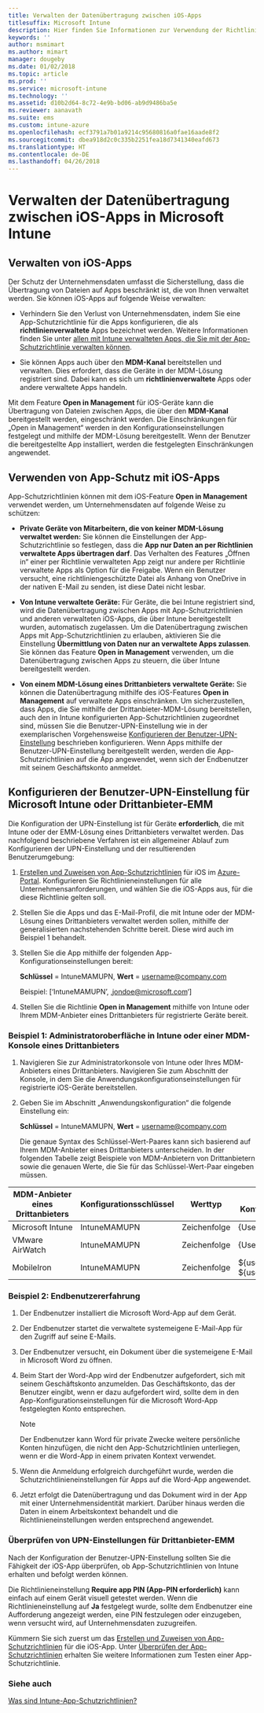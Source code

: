 ```yaml
---
title: Verwalten der Datenübertragung zwischen iOS-Apps
titlesuffix: Microsoft Intune
description: Hier finden Sie Informationen zur Verwendung der Richtlinien zur Verwaltung mobiler Apps in Microsoft Intune zum Verwalten der Datenübertragung zwischen Apps.
keywords: ''
author: msmimart
ms.author: mimart
manager: dougeby
ms.date: 01/02/2018
ms.topic: article
ms.prod: ''
ms.service: microsoft-intune
ms.technology: ''
ms.assetid: d10b2d64-8c72-4e9b-bd06-ab9d9486ba5e
ms.reviewer: aanavath
ms.suite: ems
ms.custom: intune-azure
ms.openlocfilehash: ecf3791a7b01a9214c95680816a0fae16aade8f2
ms.sourcegitcommit: dbea918d2c0c335b2251fea18d7341340eafd673
ms.translationtype: HT
ms.contentlocale: de-DE
ms.lasthandoff: 04/26/2018
---
```

# <a name="how-to-manage-data-transfer-between-ios-apps-in-microsoft-intune"></a>Verwalten der Datenübertragung zwischen iOS-Apps in Microsoft Intune
## <a name="manage-ios-apps"></a>Verwalten von iOS-Apps
Der Schutz der Unternehmensdaten umfasst die Sicherstellung, dass die Übertragung von Dateien auf Apps beschränkt ist, die von Ihnen verwaltet werden.  Sie können iOS-Apps auf folgende Weise verwalten:

-   Verhindern Sie den Verlust von Unternehmensdaten, indem Sie eine App-Schutzrichtlinie für die Apps konfigurieren, die als **richtlinienverwaltete** Apps bezeichnet werden. Weitere Informationen finden Sie unter [allen mit Intune verwalteten Apps, die Sie mit der App-Schutzrichtlinie verwalten können](https://www.microsoft.com/cloud-platform/microsoft-intune-apps).

-   Sie können Apps auch über den **MDM-Kanal** bereitstellen und verwalten.  Dies erfordert, dass die Geräte in der MDM-Lösung registriert sind. Dabei kann es sich um **richtlinienverwaltete** Apps oder andere verwaltete Apps handeln.

Mit dem Feature **Open in Management** für iOS-Geräte kann die Übertragung von Dateien zwischen Apps, die über den **MDM-Kanal** bereitgestellt werden, eingeschränkt werden. Die Einschränkungen für „Open in Management“ werden in den Konfigurationseinstellungen festgelegt und mithilfe der MDM-Lösung bereitgestellt.  Wenn der Benutzer die bereitgestellte App installiert, werden die festgelegten Einschränkungen angewendet.

##  <a name="using-app-protection-with-ios-apps"></a>Verwenden von App-Schutz mit iOS-Apps
App-Schutzrichtlinien können mit dem iOS-Feature **Open in Management** verwendet werden, um Unternehmensdaten auf folgende Weise zu schützen:

-   **Private Geräte von Mitarbeitern, die von keiner MDM-Lösung verwaltet werden:** Sie können die Einstellungen der App-Schutzrichtlinie so festlegen, dass die **App nur Daten an per Richtlinien verwaltete Apps übertragen darf**. Das Verhalten des Features „Öffnen in“ einer per Richtlinie verwalteten App zeigt nur andere per Richtlinie verwaltete Apps als Option für die Freigabe. Wenn ein Benutzer versucht, eine richtliniengeschützte Datei als Anhang von OneDrive in der nativen E-Mail zu senden, ist diese Datei nicht lesbar.

-   **Von Intune verwaltete Geräte:** Für Geräte, die bei Intune registriert sind, wird die Datenübertragung zwischen Apps mit App-Schutzrichtlinien und anderen verwalteten iOS-Apps, die über Intune bereitgestellt wurden, automatisch zugelassen. Um die Datenübertragung zwischen Apps mit App-Schutzrichtlinien zu erlauben, aktivieren Sie die Einstellung **Übermittlung von Daten nur an verwaltete Apps zulassen**. Sie können das Feature **Open in Management** verwenden, um die Datenübertragung zwischen Apps zu steuern, die über Intune bereitgestellt werden.   

-   **Von einem MDM-Lösung eines Drittanbieters verwaltete Geräte:** Sie können die Datenübertragung mithilfe des iOS-Features **Open in Management** auf verwaltete Apps einschränken.
Um sicherzustellen, dass Apps, die Sie mithilfe der Drittanbieter-MDM-Lösung bereitstellen, auch den in Intune konfigurierten App-Schutzrichtlinien zugeordnet sind, müssen Sie die Benutzer-UPN-Einstellung wie in der exemplarischen Vorgehensweise [Konfigurieren der Benutzer-UPN-Einstellung](#configure-user-upn-setting-for-third-party-emm) beschrieben konfigurieren.  Wenn Apps mithilfe der Benutzer-UPN-Einstellung bereitgestellt werden, werden die App-Schutzrichtlinien auf die App angewendet, wenn sich der Endbenutzer mit seinem Geschäftskonto anmeldet.

## <a name="configure-user-upn-setting-for-microsoft-intune-or-third-party-emm"></a>Konfigurieren der Benutzer-UPN-Einstellung für Microsoft Intune oder Drittanbieter-EMM
Die Konfiguration der UPN-Einstellung ist für Geräte **erforderlich**, die mit Intune oder der EMM-Lösung eines Drittanbieters verwaltet werden. Das nachfolgend beschriebene Verfahren ist ein allgemeiner Ablauf zum Konfigurieren der UPN-Einstellung und der resultierenden Benutzerumgebung:

1.  [Erstellen und Zuweisen von App-Schutzrichtlinien](app-protection-policies.md) für iOS im [Azure-Portal](https://portal.azure.com). Konfigurieren Sie Richtlinieneinstellungen für alle Unternehmensanforderungen, und wählen Sie die iOS-Apps aus, für die diese Richtlinie gelten soll.

2.  Stellen Sie die Apps und das E-Mail-Profil, die mit Intune oder der MDM-Lösung eines Drittanbieters verwaltet werden sollen, mithilfe der generalisierten nachstehenden Schritte bereit. Diese wird auch im Beispiel 1 behandelt.

3.  Stellen Sie die App mithilfe der folgenden App-Konfigurationseinstellungen bereit:

      **Schlüssel** = IntuneMAMUPN, **Wert** = <username@company.com>

      Beispiel: [‘IntuneMAMUPN’, ‚jondoe@microsoft.com‘]

4.  Stellen Sie die Richtlinie **Open in Management** mithilfe von Intune oder Ihrem MDM-Anbieter eines Drittanbieters für registrierte Geräte bereit.


### <a name="example-1-admin-experience-in-intune-or-third-party-mdm-console"></a>Beispiel 1: Administratoroberfläche in Intune oder einer MDM-Konsole eines Drittanbieters

1. Navigieren Sie zur Administratorkonsole von Intune oder Ihres MDM-Anbieters eines Drittanbieters. Navigieren Sie zum Abschnitt der Konsole, in dem Sie die Anwendungskonfigurationseinstellungen für registrierte iOS-Geräte bereitstellen.

2. Geben Sie im Abschnitt „Anwendungskonfiguration“ die folgende Einstellung ein:

   **Schlüssel** = IntuneMAMUPN, **Wert** = <username@company.com>

   Die genaue Syntax des Schlüssel-Wert-Paares kann sich basierend auf Ihrem MDM-Anbieter eines Drittanbieters unterscheiden. In der folgenden Tabelle zeigt Beispiele von MDM-Anbietern von Drittanbietern sowie die genauen Werte, die Sie für das Schlüssel-Wert-Paar eingeben müssen.

|MDM-Anbieter eines Drittanbieters| Konfigurationsschlüssel | Werttyp | Der Konfigurationswert|
| ------- | ---- | ---- | ---- |
|Microsoft Intune| IntuneMAMUPN | Zeichenfolge | {UserPrincipalName}|
|VMware AirWatch| IntuneMAMUPN | Zeichenfolge | {UserPrincipalName}|
|MobileIron | IntuneMAMUPN | Zeichenfolge | ${userUPN} **oder** ${userEmailAddress} |


### <a name="example-2-end-user-experience"></a>Beispiel 2: Endbenutzererfahrung

1.  Der Endbenutzer installiert die Microsoft Word-App auf dem Gerät.

2.  Der Endbenutzer startet die verwaltete systemeigene E-Mail-App für den Zugriff auf seine E-Mails.

3.  Der Endbenutzer versucht, ein Dokument über die systemeigene E-Mail in Microsoft Word zu öffnen.

4.  Beim Start der Word-App wird der Endbenutzer aufgefordert, sich mit seinem Geschäftskonto anzumelden.  Das Geschäftskonto, das der Benutzer eingibt, wenn er dazu aufgefordert wird, sollte dem in den App-Konfigurationseinstellungen für die Microsoft Word-App festgelegten Konto entsprechen.

    > [!NOTE]
    > Der Endbenutzer kann Word für private Zwecke weitere persönliche Konten hinzufügen, die nicht den App-Schutzrichtlinien unterliegen, wenn er die Word-App in einem privaten Kontext verwendet.

5.  Wenn die Anmeldung erfolgreich durchgeführt wurde, werden die Schutzrichtlinieneinstellungen für Apps auf die Word-App angewendet.

6.  Jetzt erfolgt die Datenübertragung und das Dokument wird in der App mit einer Unternehmensidentität markiert. Darüber hinaus werden die Daten in einem Arbeitskontext behandelt und die Richtlinieneinstellungen werden entsprechend angewendet.

### <a name="validate-user-upn-setting-for-third-party-emm"></a>Überprüfen von UPN-Einstellungen für Drittanbieter-EMM

Nach der Konfiguration der Benutzer-UPN-Einstellung sollten Sie die Fähigkeit der iOS-App überprüfen, ob App-Schutzrichtlinien von Intune erhalten und befolgt werden können.

Die Richtlinieneinstellung **Require app PIN (App-PIN erforderlich)** kann einfach auf einem Gerät visuell getestet werden. Wenn die Richtlinieneinstellung auf **Ja** festgelegt wurde, sollte dem Endbenutzer eine Aufforderung angezeigt werden, eine PIN festzulegen oder einzugeben, wenn versucht wird, auf Unternehmensdaten zuzugreifen.

Kümmern Sie sich zuerst um das [Erstellen und Zuweisen von App-Schutzrichtlinien](app-protection-policies.md) für die iOS-App. Unter [Überprüfen der App-Schutzrichtlinien](app-protection-policies-validate.md) erhalten Sie weitere Informationen zum Testen einer App-Schutzrichtlinie.


### <a name="see-also"></a>Siehe auch
[Was sind Intune-App-Schutzrichtlinien?](app-protection-policy.md)
